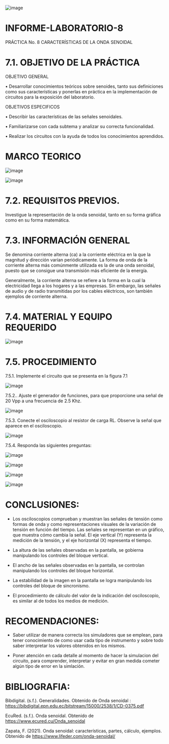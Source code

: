 ![image](https://user-images.githubusercontent.com/84587120/132115092-d30037a2-243c-473a-9f9f-32fcb30a3bfa.png)

# INFORME-LABORATORIO-8

PRÁCTICA No. 8 CARACTERÍSTICAS DE LA ONDA SENOIDAL 
 
 
# 7.1. OBJETIVO DE LA PRÁCTICA 

OBJETIVO GENERAL
 
• Desarrollar conocimientos teóricos sobre senoides, tanto sus definiciones como sus características y ponerlas en práctica en la implementación de circuitos para la exposición del laboratorio.    

OBJETIVOS ESPECIFICOS 

• Describir las características de las señales senoidales.

• Familiarizarse con cada subtema y analizar su correcta funcionalidad.

• Realizar los circuitos con la ayuda de todos los conocimientos aprendidos. 
 
#  MARCO TEORICO 

![image](https://user-images.githubusercontent.com/84427371/132257241-c9861848-f50c-4157-8c76-a77d9cfe76ec.png)

![image](https://user-images.githubusercontent.com/84427371/132257050-ee9b432f-1426-4631-b8c9-7579b67a8148.png)

# 7.2. 	REQUISITOS PREVIOS. 
 
Investigue la representación de la onda senoidal, tanto en su forma gráfica como en su forma matemática. 
 
# 7.3. INFORMACIÓN GENERAL 
 
Se denomina corriente alterna (ca) a la corriente eléctrica en la que la magnitud y dirección varían periódicamente. La forma de onda de la corriente alterna más comúnmente utilizada es la de una onda senoidal, puesto que se consigue una transmisión más eficiente de la energía. 
 
Generalmente, la corriente alterna se refiere a la forma en la cual la electricidad llega a los hogares y a las empresas. Sin embargo, las señales de audio y de radio transmitidas por los cables eléctricos, son también ejemplos de corriente alterna. 
 
#  7.4. MATERIAL Y EQUIPO REQUERIDO 
 
![image](https://user-images.githubusercontent.com/84427371/132258198-8f7cedd3-4d78-4d5a-9224-ef7cb5f2073c.png)

# 7.5. PROCEDIMIENTO 
 
 7.5.1. Implemente el circuito que se presenta en la figura 7.1 

![image](https://user-images.githubusercontent.com/84427371/132258222-9a1efd3e-8c88-4883-bb66-05c2dd576058.png)

7.5.2.. Ajuste el generador de funciones, para que proporcione una señal de 20 Vpp a una frecuencia de 2.5 Khz. 
 
 ![image](https://user-images.githubusercontent.com/84427371/132295589-d1c2975f-2428-423f-9d45-819e09a48c95.png)

7.5.3. Conecte el osciloscopio al resistor de carga RL. Observe la señal que aparece en el osciloscopio. 
 
 ![image](https://user-images.githubusercontent.com/84427371/132295601-9d882f30-90f8-437e-b6e8-09b3381b3925.png)


7.5.4. Responda las siguientes preguntas: 
 
![image](https://user-images.githubusercontent.com/84427371/132295717-cf66e4f1-4470-40a5-a29b-0b11b7c3f3b9.png)

![image](https://user-images.githubusercontent.com/84427371/132295788-2168aabf-d441-45b9-a8b1-502535d6f1d1.png)

![image](https://user-images.githubusercontent.com/84427371/132295832-1861da19-db33-4d6c-aff0-4414ecade1e3.png)

![image](https://user-images.githubusercontent.com/84427371/132295928-8681c29d-2220-4c7c-acf3-5d9b5789acc1.png)



# CONCLUSIONES: 

* Los osciloscopios comprueban y muestran las señales de tensión como formas de onda y como representaciones visuales de la variación de tensión en función del tiempo. Las señales se representan en un gráfico, que muestra cómo cambia la señal. El eje vertical (Y) representa la medición de la tensión, y el eje horizontal (X) representa el tiempo.

* La altura de las señales observadas en la pantalla, se gobierna manipulando los controles del bloque vertical.

* El ancho de las señales observadas en la pantalla, se controlan manipulando los controles del bloque horizontal.

* La estabilidad de la imagen en la pantalla se logra manipulando los controles del bloque de sincronismo.

* El procedimiento de cálculo del valor de la indicación del osciloscopio, es similar al de todos los medios de medición.

# RECOMENDACIONES: 

* Saber utilizar de manera correcta los simuladores que se emplean, para tener conocimiento de como usar cada tipo de instrumento y sobre todo saber interpretar los valores obtenidos en los mismos. 

* Poner atención en cada detalle al momento de hacer la simulacion del circuito, para comprender, interpretar y evitar en gran medida cometer algún tipo de error en la simlación.

# BIBLIOGRAFIA:

Bibdigital. (s.f.). Generalidades. Obtenido de Onda senoidal : https://bibdigital.epn.edu.ec/bitstream/15000/2538/1/CD-0375.pdf

EcuRed. (s.f.). Onda senoidal. Obtenido de https://www.ecured.cu/Onda_senoidal

Zapata, F. (2021). Onda senoidal: características, partes, cálculo, ejemplos. Obtenido de https://www.lifeder.com/onda-senoidal/







